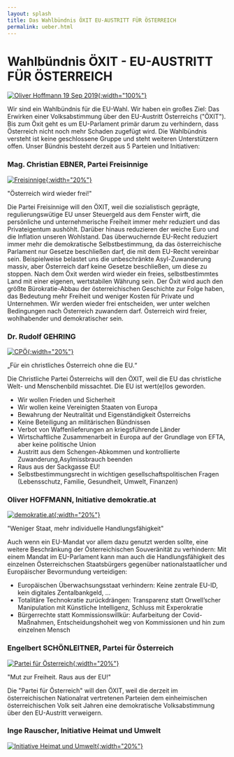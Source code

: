 ```yaml
---
layout: splash
title: Das Wahlbündnis ÖXIT EU-AUSTRITT FÜR ÖSTERREICH
permalink: ueber.html
---
```

# Wahlbündnis ÖXIT - EU-AUSTRITT FÜR ÖSTERREICH

[![Oliver Hoffmann 19 Sep 2019]({{site.url}}{{site.baseurl}}/assets/images/2024-02-23-ÖXIT.jpg){:width="100%"}](https://youtu.be/ZefRfP1KP0E)

Wir sind ein Wahlbündnis für die EU-Wahl. Wir haben ein großes Ziel:
Das Erwirken einer Volksabstimmung über den EU-Austritt Österreichs ("ÖXIT").
 Bis zum Öxit geht es um EU-Parlament primär darum zu verhindern, dass Österreich nicht noch mehr Schaden zugefügt wird. 
Die Wahlbündnis versteht ist keine geschlossene Gruppe und steht weiteren Unterstützern offen. Unser Bündnis besteht derzeit aus 5 Parteien und Initiativen:

### Mag. Christian EBNER, Partei Freisinnige

[![Freisinnige]({{site.url}}{{site.baseurl}}/assets/images/2024-02-19-Freisinnige-Logo.svg){:width="20%"}](https://freisinnige.at)

"Österreich wird wieder frei!"

Die Partei Freisinnige will den ÖXIT, weil die sozialistisch geprägte, regulierungswütige EU unser Steuergeld aus dem Fenster wirft, die persönliche und unternehmerische Freiheit immer mehr reduziert und das Privateigentum aushöhlt. Darüber hinaus reduzieren der weiche Euro und die Inflation unseren Wohlstand. Das überwuchernde EU-Recht reduziert immer mehr die demokratische Selbstbestimmung, da das österreichische Parlament nur Gesetze beschließen darf, die mit dem EU-Recht vereinbar sein. Beispielweise belastet uns die unbeschränkte Asyl-Zuwanderung massiv, aber Österreich darf keine Gesetze beschließen, um diese zu stoppen.
 Nach dem Öxit werden wird wieder ein freies, selbstbestimmtes Land mit einer eigenen, wertstabilen Währung sein. Der Öxit wird auch den größte Bürokratie-Abbau der österreichischen Geschichte zur Folge haben, das Bedeutung mehr Freiheit und weniger Kosten für Private und Unternehmen. Wir werden wieder frei entscheiden, wer unter welchen Bedingungen nach Österreich zuwandern darf. Österreich wird freier, wohlhabender und demokratischer sein.

### Dr. Rudolf GEHRING

[![CPÖ]({{site.url}}{{site.baseurl}}/assets/images/cpoe.png){:width="20%"}](https://christlichepartei.at)

„Für ein christliches Österreich ohne die EU.“

Die Christliche Partei Österreichs will den ÖXIT, weil die EU das christliche Welt- und Menschenbild missachtet. Die EU ist wert(e)los geworden.

* Wir wollen Frieden und Sicherheit
* Wir wollen keine Vereinigten Staaten von Europa
* Bewahrung der Neutralität und Eigenständigkeit Österreichs
* Keine Beteiligung an militärischen Bündnissen
* Verbot von Waffenlieferungen an kriegsführende Länder
* Wirtschaftliche Zusammenarbeit in Europa auf der Grundlage von EFTA, aber keine politische Union
* Austritt aus dem Schengen-Abkommen und kontrollierte Zuwanderung,Asylmissbrauch beenden
* Raus aus der Sackgasse EU!
* Selbstbestimmungsrecht in wichtigen gesellschaftspolitischen Fragen (Lebensschutz, Familie, Gesundheit, Umwelt, Finanzen)

### Oliver HOFFMANN, Initiative demokratie.at

[![demokratie.at]({{site.url}}{{site.baseurl}}/assets/images/2023-03-31-Tempel.svg){:width="20%"}](https://demokratie.at)

"Weniger Staat, mehr individuelle Handlungsfähigkeit"

Auch wenn ein EU-Mandat vor allem dazu genutzt werden sollte, eine weitere Beschränkung der Österreichischen Souveränität zu verhindern: Mit einem Mandat im EU-Parlament kann man auch die Handlungsfähigkeit des einzelnen Österreichschen Staatsbürgers gegenüber nationalstaatlicher und Europäischer Bevormundung verteidigen:

* Europäischen Überwachsungsstaat verhindern: Keine zentrale EU-ID, kein digitales Zentalbankgeld, …
* Totalitäre Technokratie zurückdrängen: Transparenz statt Orwell’scher Manipulation mit Künstliche Intelligenz, Schluss mit Experokratie
* Bürgerrechte statt Kommissionswillkür: Aufarbeitung der Covid-Maßnahmen, Entscheidungshoheit weg von Kommissionen und hin zum einzelnen Mensch

### Engelbert SCHÖNLEITNER, Partei für Österreich

[![Partei für Österreich]({{site.url}}{{site.baseurl}}/assets/images/parteifrsterreich1.webp){:width="20%"}](https://www.parteioesterreich.at)

"Mut zur Freiheit. Raus aus der EU!"

Die "Partei für Österreich" will den ÖXIT, weil die derzeit im österreichischen Nationalrat vertretenen Parteien dem einheimischen österreichischen Volk seit Jahren eine demokratische Volksabstimmung über den EU-Austritt verweigern.

### Inge Rauscher, Initiative Heimat und Umwelt

[![Initiative Heimat und Umwelt]({{site.url}}{{site.baseurl}}/assets/images/2024-02-20-Heimat-Umwelt-Logo.svg){:width="20%"}](https://heimat-und-umwelt.at)







